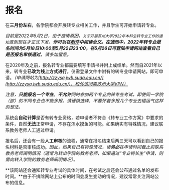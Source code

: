 # 报名

在**三月份左右**，各学院都会开展转专业相关工作，并且学生可开始申请转专业。

*目前是2022年5月2日，由于疫情原因，`关于开展苏州大学2022年本科生转专业工作的通知`直到现在才正式下发。**你可以在[附件](../附件/关于开展苏州大学2022年本科生转专业工作的通知.md)中阅读全文。**在通知中，**2022年转专业报名时间为5月18日10:00至5月22日23:00**，在**5月26日可登陆申请网站查看自己是否报名审核通过**，请多加留意。*

在2020年及之前，报名转专业都需要填写申请书并附上成绩单。然而自2021年以来，转专业**已改为线上方式进行**。仅需登录文件中附有的转专业申请网站，即可申请。*（申请网站为[http://zzysq.jwb.suda.edu.cn/](http://zzysq.jwb.suda.edu.cn/)，校外访问需苏州大学VPN）*

*注意，**只能报名一个专业**，**不允许**同时参加两个专业的转专业考试，即使同一学院（部）的不同专业也不能多报。请谨慎选择，不要怀着多报几个专业去碰运气这样的想法。*

系统会**自动计算**是否有转专业资格，若申请者不符合《转专业工作方案》中要求的条件，自然**无法**正常申请，不存在浑水摸鱼的可能。如果确实有特殊情况，建议联系教务老师人工通过申请。

报名后，还会有一段**人工审核**的流程，通常在报名结束后两三天可以看到自己的报名材料是否审核成功。*因此，如果自己有特殊情况，请**务必**在申请时间截止前联系教务老师阐明情况（通常为转出学院的教务老师，如果通过“专业特长生”申请，则需向转入学院的教务老师阐明情况）。*

**该网站还会通知转专业考试的具体时间，在考试之后还会公布通过名单的发布时间。**由于不排除网站上公布的时间会发生变动的情况，建议常常关注网站公布的信息。